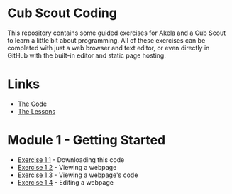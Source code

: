 # Cub Scout Coding

This repository contains some guided exercises for Akela and a Cub Scout to learn a little bit about programming.  All of these exercises can be completed with just a web browser and text editor, or even directly in GitHub with the built-in editor and static page hosting.

# Links

- [The Code](https://github.com/ckxng/cub-scout-coding)
- [The Lessons](https://ckxng.github.io/cub-scout-coding)

# Module 1 - Getting Started

- [Exercise 1.1](ex-1.1/) - Downloading this code
- [Exercise 1.2](ex-1.2/) - Viewing a webpage
- [Exercise 1.3](ex-1.3/) - Viewing a webpage's code
- [Exercise 1.4](ex-1.4/) - Editing a webpage
